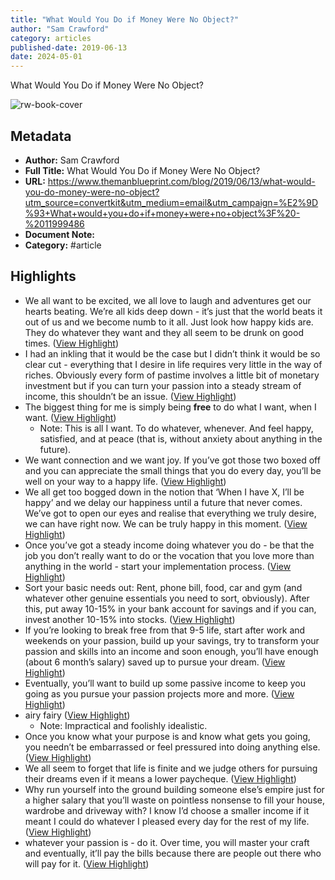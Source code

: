 ```yaml
---
title: "What Would You Do if Money Were No Object?"
author: "Sam Crawford"
category: articles
published-date: 2019-06-13
date: 2024-05-01
---
```

What Would You Do if Money Were No Object?

![rw-book-cover](http://static1.squarespace.com/static/622876ac5b6aa51f4de2c41c/622876ad5b6aa51f4de2c456/622a1b662df7f809c413f0fe/1677164990367/B6550BCD-6A20-4206-BE94-1326E3568CCA.jpeg?format=1500w)

## Metadata
- **Author:** Sam Crawford
- **Full Title:** What Would You Do if Money Were No Object?
- **URL:** https://www.themanblueprint.com/blog/2019/06/13/what-would-you-do-money-were-no-object?utm_source=convertkit&utm_medium=email&utm_campaign=%E2%9D%93+What+would+you+do+if+money+were+no+object%3F%20-%2011999486
- **Document Note:** 
- **Category:** #article

## Highlights
- We all want to be excited, we all love to laugh and adventures get our hearts beating. We’re all kids deep down - it’s just that the world beats it out of us and we become numb to it all.
  Just look how happy kids are. They do whatever they want and they all seem to be drunk on good times. ([View Highlight](https://read.readwise.io/read/01hdehjxz9v9jy30ckafjswns2))
- I had an inkling that it would be the case but I didn’t think it would be so clear cut - everything that I desire in life requires very little in the way of riches.
  Obviously every form of pastime involves a little bit of monetary investment but if you can turn your passion into a steady stream of income, this shouldn’t be an issue. ([View Highlight](https://read.readwise.io/read/01hdehqbxagsbceps3sm6yh79x))
- The biggest thing for me is simply being **free** to do what I want, when I want. ([View Highlight](https://read.readwise.io/read/01hdehqe1zfavcjf99hf62crga))
    - Note: This is all I want. To do whatever, whenever. And feel happy, satisfied, and at peace (that is, without anxiety about anything in the future).
- We want connection and we want joy. If you’ve got those two boxed off and you can appreciate the small things that you do every day, you’ll be well on your way to a happy life. ([View Highlight](https://read.readwise.io/read/01hdehvz84704s4fzm6hkvaath))
- We all get too bogged down in the notion that ‘When I have X, I’ll be happy’ and we delay our happiness until a future that never comes. We’ve got to open our eyes and realise that everything we truly desire, we can have right now.
  We can be truly happy in this moment. ([View Highlight](https://read.readwise.io/read/01hdehz5g6bqj7q8ck9y3xb48t))
- Once you’ve got a steady income doing whatever you do - be that the job you don’t really want to do or the vocation that you love more than anything in the world - start your implementation process. ([View Highlight](https://read.readwise.io/read/01hdej0r2a64d6pecqtxb6j3b9))
- Sort your basic needs out: Rent, phone bill, food, car and gym (and whatever other genuine essentials you need to sort, obviously). After this, put away 10-15% in your bank account for savings and if you can, invest another 10-15% into stocks. ([View Highlight](https://read.readwise.io/read/01hdej156shzjk37e837tyed2k))
- If you’re looking to break free from that 9-5 life, start after work and weekends on your passion, build up your savings, try to transform your passion and skills into an income and soon enough, you’ll have enough (about 6 month’s salary) saved up to pursue your dream. ([View Highlight](https://read.readwise.io/read/01hdej3e8hknpcss5ks4wvg60k))
- Eventually, you’ll want to build up some passive income to keep you going as you pursue your passion projects more and more. ([View Highlight](https://read.readwise.io/read/01hdej5dhgsh3xwm0031x22611))
- airy fairy ([View Highlight](https://read.readwise.io/read/01hdej7yr3aqc0z5xe3gesmsx4))
    - Note: Impractical and foolishly idealistic.
- Once you know what your purpose is and know what gets you going, you needn’t be embarrassed or feel pressured into doing anything else. ([View Highlight](https://read.readwise.io/read/01hdej8t7dsmz6nfneg1kt0eaz))
- We all seem to forget that life is finite and we judge others for pursuing their dreams even if it means a lower paycheque. ([View Highlight](https://read.readwise.io/read/01hdej95p31nw1v5e1g0qzs051))
- Why run yourself into the ground building someone else’s empire just for a higher salary that you’ll waste on pointless nonsense to fill your house, wardrobe and driveway with? I know I’d choose a smaller income if it meant I could do whatever I pleased every day for the rest of my life. ([View Highlight](https://read.readwise.io/read/01hdej9r40tgr992g85hc7exwe))
- whatever your passion is - do it. Over time, you will master your craft and eventually, it’ll pay the bills because there are people out there who will pay for it. ([View Highlight](https://read.readwise.io/read/01hdejampwh203y6tekfmetz7g))
